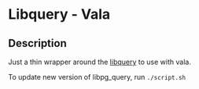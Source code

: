 # Libquery - Vala

## Description

Just a thin wrapper around the [libquery](https://github.com/pganalyze/libpg_query) to use with vala.


To update new version of libpg_query, run `./script.sh`
